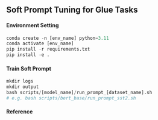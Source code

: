 ## Soft Prompt Tuning for Glue Tasks

#### Environment Setting

```python
conda create -n [env_name] python=3.11
conda activate [env_name]
pip install -r requirements.txt
pip install -e .
```

#### Train Soft Prompt

```python
mkdir logs
mkdir output
bash scripts/[model_name]/run_prompt_[dataset_name].sh
# e.g. bash scripts/bert_base/run_prompt_sst2.sh
```

#### Reference
